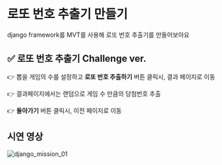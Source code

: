 # 로또 번호 추출기 만들기
django framework를 MVT를 사용해 로또 번호 추출기를 만들어보아요

## ✅ 로또 번호 추출기 Challenge ver.

<p>👉 뽑을 게임의 수를 설정하고 <b>로또 번호 추출하기</b> 버튼 클릭시, 결과 페이지로 이동</p>
<p>👉 결과페이지에서는 랜덤으로 게임 수 만큼의 당첨번호 추출</p>
<p>👉 <b>돌아가기</b> 버튼 클릭시, 이전 페이지로 이동</p>

## 시연 영상
![django_mission_01](https://user-images.githubusercontent.com/67543838/160998831-29a0a1c3-d5a3-424a-9c7c-89c3c219b5aa.gif)
